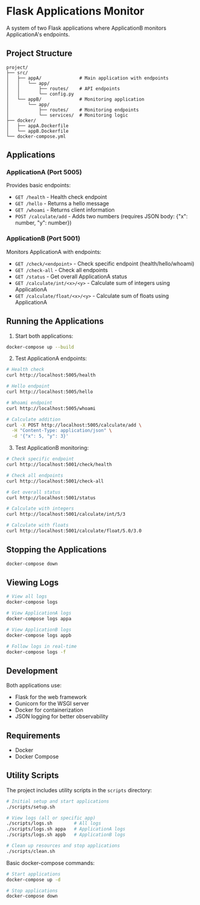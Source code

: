 # Flask Applications Monitor

A system of two Flask applications where ApplicationB monitors ApplicationA's endpoints.

## Project Structure

```
project/
├── src/
│   ├── appA/              # Main application with endpoints
│   │   └── app/
│   │       ├── routes/    # API endpoints
│   │       └── config.py
│   └── appB/              # Monitoring application
│       └── app/
│           ├── routes/    # Monitoring endpoints
│           └── services/  # Monitoring logic
├── docker/
│   ├── appA.Dockerfile
│   └── appB.Dockerfile
└── docker-compose.yml
```

## Applications

### ApplicationA (Port 5005)
Provides basic endpoints:
- `GET /health` - Health check endpoint
- `GET /hello` - Returns a hello message
- `GET /whoami` - Returns client information
- `POST /calculate/add` - Adds two numbers (requires JSON body: {"x": number, "y": number})

### ApplicationB (Port 5001)
Monitors ApplicationA with endpoints:
- `GET /check/<endpoint>` - Check specific endpoint (health/hello/whoami)
- `GET /check-all` - Check all endpoints
- `GET /status` - Get overall ApplicationA status
- `GET /calculate/int/<x>/<y>` - Calculate sum of integers using ApplicationA
- `GET /calculate/float/<x>/<y>` - Calculate sum of floats using ApplicationA

## Running the Applications

1. Start both applications:
```bash
docker-compose up --build
```

2. Test ApplicationA endpoints:
```bash
# Health check
curl http://localhost:5005/health

# Hello endpoint
curl http://localhost:5005/hello

# Whoami endpoint
curl http://localhost:5005/whoami

# Calculate addition
curl -X POST http://localhost:5005/calculate/add \
  -H "Content-Type: application/json" \
  -d '{"x": 5, "y": 3}'
```

3. Test ApplicationB monitoring:
```bash
# Check specific endpoint
curl http://localhost:5001/check/health

# Check all endpoints
curl http://localhost:5001/check-all

# Get overall status
curl http://localhost:5001/status

# Calculate with integers
curl http://localhost:5001/calculate/int/5/3

# Calculate with floats
curl http://localhost:5001/calculate/float/5.0/3.0
```


## Stopping the Applications

```bash
docker-compose down
```

## Viewing Logs

```bash
# View all logs
docker-compose logs

# View ApplicationA logs
docker-compose logs appa

# View ApplicationB logs
docker-compose logs appb

# Follow logs in real-time
docker-compose logs -f
```

## Development

Both applications use:
- Flask for the web framework
- Gunicorn for the WSGI server
- Docker for containerization
- JSON logging for better observability

## Requirements

- Docker
- Docker Compose

## Utility Scripts

The project includes utility scripts in the `scripts` directory:

```bash
# Initial setup and start applications
./scripts/setup.sh

# View logs (all or specific app)
./scripts/logs.sh        # All logs
./scripts/logs.sh appa   # ApplicationA logs
./scripts/logs.sh appb   # ApplicationB logs

# Clean up resources and stop applications
./scripts/clean.sh
```

Basic docker-compose commands:
```bash
# Start applications
docker-compose up -d

# Stop applications
docker-compose down
```
